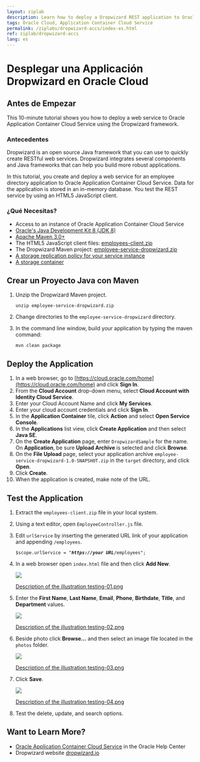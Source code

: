 ```yaml
---
layout: ziplab
description: Learn how to deploy a Dropwizard REST application to Oracle Application Container Cloud service.
tags: Oracle Cloud, Application Container Cloud Service
permalink: /ziplabs/dropwizard-accs/index-es.html
ref: ziplab/dropwizard-accs
lang: es
---
```

# Desplegar una Applicación Dropwizard en Oracle Cloud #

## Antes de Empezar ##
This 10-minute tutorial shows you how to deploy a web service to Oracle Application Container Cloud Service using the Dropwizard framework. 

### Antecedentes ###
Dropwizard is an open source Java framework that you can use to quickly create RESTful web services. Dropwizard integrates several components and Java frameworks that can help you build more robust applications.

In this tutorial, you create and deploy a web service for an employee directory application to Oracle Application Container Cloud Service. Data for the application is stored in an in-memory database. You test the REST service by using an HTML5 JavaScript client.

### ¿Qué Necesitas? ###
* Access to an instance of Oracle Application Container Cloud Service
* [Oracle's Java Development Kit 8 (JDK 8)](http://www.oracle.com/technetwork/java/javase/downloads/index.html)
* [Apache Maven 3.0+](http://maven.apache.org/download.cgi)
* The HTML5 JavaScript client files: [employees-client.zip](files/employees-client.zip)
* The Dropwizard Maven project: [employee-service-dropwizard.zip](files/employee-service-dropwizard.zip)
* [A storage replication policy for your service instance](https://docs.oracle.com/en/cloud/iaas/storage-cloud/cssto/selecting-replication-policy-your-account.html)
* [A storage container](https://docs.oracle.com/en/cloud/iaas/storage-cloud/cssto/creating-containers.html)

## Crear un Proyecto Java con Maven ##

1. Unzip the Dropwizard Maven project.

    <pre><code>unzip employee-service-dropwizard.zip</code></pre>

2. Change directories to the `employee-service-dropwizard` directory.
3. In the command line window, build your application by typing the maven command:

    <pre><code>mvn clean package</code></pre>

## Deploy the Application ##
1. In a web browser, go to [https://cloud.oracle.com/home](https://cloud.oracle.com/home) and click **Sign In**.
2. From the **Cloud Account** drop-down menu, select **Cloud Account with Identity Cloud Service**.
3. Enter your Cloud Account Name and click **My Services**.
4. Enter your cloud account credentials and click **Sign In**.
5. In the **Application Container** tile, click **Action** and select **Open Service Console**.
6. In the **Applications** list view, click **Create Application** and then select **Java SE**.
7. On the **Create Application** page, enter `DropwizardSample` for the name. On **Application**, be sure **Upload Archive** is selected and click **Browse**.
8. On the **File Upload** page, select your application archive `employee-service-dropwizard-1.0-SNAPSHOT.zip` in the `target` directory, and click **Open**.
9. Click **Create**.
10. When the application is created, make note of the URL.

## Test the Application ##
1. Extract the `employees-client.zip` file in your local system.
2. Using a text editor, open `EmployeeController.js` file.
3. Edit `urlService` by inserting the generated URL link of your application and appending `/employees`. 

    <pre><code>$scope.urlService = "<var><strong>https://your URL</strong></var>/employees";</code></pre>
4. In a web browser open `index.html` file and then click **Add New**.

    ![](img/testing-01.png)

    [Description of the illustration testing-01.png](files/testing-01.txt)
5. Enter the **First Name**, **Last Name**, **Email**, **Phone**, **Birthdate**, **Title**, and **Department** values.

    ![](img/testing-02.png)

    [Description of the illustration testing-02.png](files/testing-02.txt)

6. Beside photo click **Browse...** and then select an image file located in the `photos` folder.

    ![](img/testing-03.png)

    [Description of the illustration testing-03.png](files/testing-03.txt)
7. Click **Save**.

    ![](img/testing-04.png)

    [Description of the illustration testing-04.png](files/testing-04.txt)
8. Test the delete, update, and search options.

## Want to Learn More? ##
* [Oracle Application Container Cloud Service](http://www.oracle.com/pls/topic/lookup?ctx=cloud&id=apaasgs) in the Oracle Help Center
* Dropwizard website [dropwizard.io](http://www.dropwizard.io/)

